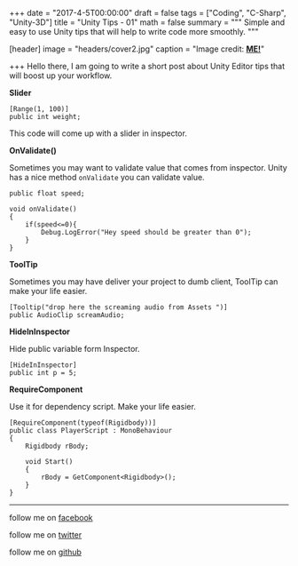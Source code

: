 +++
date = "2017-4-5T00:00:00"
draft = false
tags = ["Coding", "C-Sharp", "Unity-3D"]
title = "Unity Tips - 01"
math = false
summary = """
Simple and easy to use Unity tips that will help to write code more smoothly.
"""

[header]
image = "headers/cover2.jpg"
caption = "Image credit: [**ME!**](#)"

+++
Hello there, I am going to write a short post about Unity Editor tips that will boost up your workflow. 

**Slider**

    [Range(1, 100)]
	public int weight;

This code will come up with a slider in inspector.

**OnValidate()**

Sometimes you may want to validate value that comes from inspector. Unity has a nice method `onValidate` you can validate value.

    public float speed;
	
	void onValidate()
	{
		if(speed<=0){
			Debug.LogError("Hey speed should be greater than 0");
		}
	}

**ToolTip**

Sometimes you may have deliver your project to dumb client, ToolTip can make your life easier. 

    [Tooltip("drop here the screaming audio from Assets ")]
    public AudioClip screamAudio;

**HideInInspector**	

Hide public variable form Inspector.

    [HideInInspector]
    public int p = 5;

**RequireComponent**

Use it for dependency script. Make your life easier. 

    [RequireComponent(typeof(Rigidbody))]
    public class PlayerScript : MonoBehaviour
	{
        Rigidbody rBody;
    
        void Start()
        {
            rBody = GetComponent<Rigidbody>();
        }
    }
        


----------


follow me on [facebook](https://www.facebook.com/shohan4556) 

follow me on [twitter](https://www.twitter.com/shohan4556) 

follow me on [github](https://www.github.com/shohan4556) 


